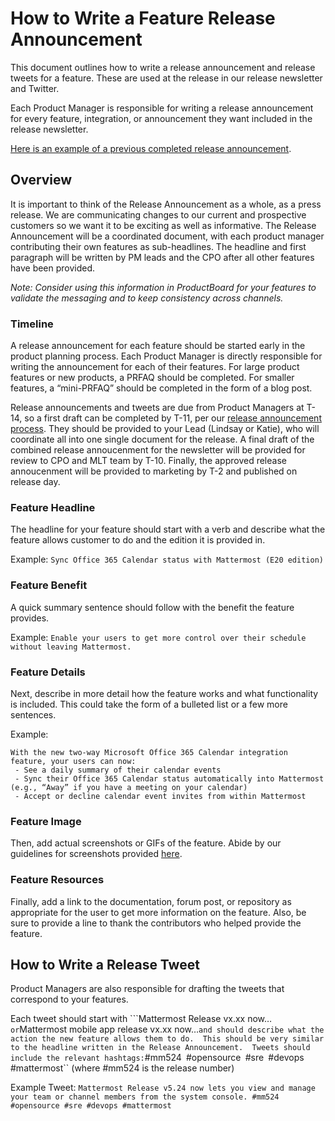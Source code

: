 # How to Write a Feature Release Announcement

This document outlines how to write a release announcement and release tweets for a feature. These are used at the release in our release newsletter and Twitter.

Each Product Manager is responsible for writing a release announcement for every feature, integration, or announcement they want included in the release newsletter.

[Here is an example of a previous completed release announcement](https://docs.google.com/document/d/1BqgLFqvpYJFm6TfrqkCUyYIs666BL1nawpgw6a4CpGA/edit?usp=sharing).

## Overview

It is important to think of the Release Announcement as a whole, as a press release.  We are communicating changes to our current and prospective customers so we want it to be exciting as well as informative.  The Release Announcement will be a coordinated document, with each product manager contributing their own features as sub-headlines.  The headline and first paragraph will be written by PM leads and the CPO after all other features have been provided. 

*Note: Consider using this information in ProductBoard for your features to validate the messaging and to keep consistency across channels.* 

### Timeline
A release announcement for each feature should be started early in the product planning process. Each Product Manager is directly responsible for writing the announcement for each of their features. For large product features or new products, a PRFAQ should be completed. For smaller features, a “mini-PRFAQ” should be completed in the form of a blog post. 

Release announcements and tweets are due from Product Managers at T-14, so a first draft can be completed by T-11, per our [release announcement process](operations/messaging-and-math/how-to-guides-for-m-and-m/how-to-create-release-announcements). They should be provided to your Lead (Lindsay or Katie), who will coordinate all into one single document for the release. A final draft of the combined release annoucenment for the newsletter will be provided for review to CPO and MLT team by T-10. Finally, the approved release annoucenment will be provided to marketing by T-2 and published on release day. 

### Feature Headline

The headline for your feature should start with a verb and describe what the feature allows customer to do and the edition it is provided in. 

Example: ``Sync Office 365 Calendar status with Mattermost (E20 edition)``

### Feature Benefit

A quick summary sentence should follow with the benefit the feature provides. 

Example: ``Enable your users to get more control over their schedule without leaving Mattermost. ``

### Feature Details

Next, describe in more detail how the feature works and what functionality is included.  This could take the form of a bulleted list or a few more sentences.  

Example: 
``` none
With the new two-way Microsoft Office 365 Calendar integration feature, your users can now:
 - See a daily summary of their calendar events
 - Sync their Office 365 Calendar status automatically into Mattermost (e.g., “Away” if you have a meeting on your calendar)
 - Accept or decline calendar event invites from within Mattermost
```

### Feature Image

Then, add actual screenshots or GIFs of the feature.  Abide by our guidelines for screenshots provided [here](https://handbook.mattermost.com/operations/messaging-and-math/how-to-guides-for-m-and-m/how-to-create-screenshots-and-gifs). 

### Feature Resources

Finally, add a link to the documentation, forum post, or repository as appropriate for the user to get more information on the feature. Also, be sure to provide a line to thank the contributors who helped provide the feature.

## How to Write a Release Tweet

Product Managers are also responsible for drafting the tweets that correspond to your features.

Each tweet should start with ```Mattermost Release vx.xx now…`` or ``Mattermost mobile app release vx.xx now…`` and should describe what the action the new feature allows them to do.  This should be very similar to the headline written in the Release Announcement.  Tweets should include the relevant hashtags: ``#mm524`` ``#opensource`` ``#sre`` ``#devops`` ``#mattermost`` (where #mm524 is the release number)

Example Tweet: ```Mattermost Release v5.24 now lets you view and manage your team or channel members from the system console. #mm524 #opensource #sre #devops #mattermost```
